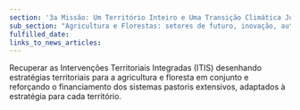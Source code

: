```yaml
---
section: '3a Missão: Um Território Inteiro e Uma Transição Climática Justa'
sub_section: "Agricultura e Florestas: setores de futuro, inovação, autonomia e investimento"
fulfilled_date:
links_to_news_articles:
---
```


Recuperar as Intervenções Territoriais Integradas (ITIS) desenhando estratégias territoriais para a agricultura e floresta em conjunto e reforçando o financiamento dos sistemas pastoris extensivos, adaptados à estratégia para cada território.